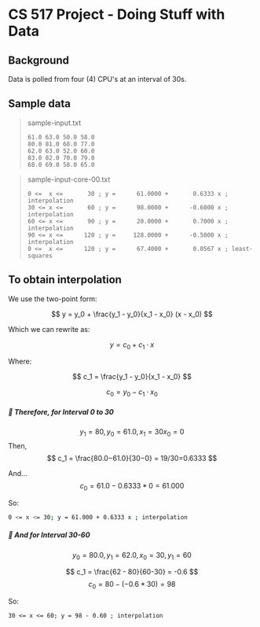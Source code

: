 # CS 517 Project - Doing Stuff with Data

## Background

Data is polled from four (4) CPU's at an interval of 30s. 

## Sample data

> sample-input.txt
> 
> ```
> 61.0 63.0 50.0 58.0
> 80.0 81.0 68.0 77.0
> 62.0 63.0 52.0 60.0
> 83.0 82.0 70.0 79.0
> 68.0 69.0 58.0 65.0
> ```

> sample-input-core-00.txt
> 
> ```
> 0 <=  x <=       30 ; y =      61.0000 +       0.6333 x ; interpolation
> 30 <= x <=       60 ; y =      98.0000 +      -0.6000 x ; interpolation
> 60 <= x <=       90 ; y =      20.0000 +       0.7000 x ; interpolation
> 90 <= x <=      120 ; y =     128.0000 +      -0.5000 x ; interpolation
> 0 <=  x <=      120 ; y =      67.4000 +       0.0567 x ; least-squares
> ```

## To obtain interpolation

We use the two-point form:

$$
y = y_0 + \frac{y_1 - y_0}{x_1 - x_0} (x - x_0)
$$

Which we can rewrite as:

$$
y = c_0 + c_1 \cdot x
$$

Where:

$$
c_1 = \frac{y_1 - y_0}{x_1 - x_0}
$$

$$
c_0 = y_0 - c_1 \cdot x_0
$$

##### 🔢 Therefore, for Interval 0 to 30
$$
y_1 = 80, y_0 = 61.0, x_1 = 30  x_0 = 0
$$
Then,
$$
c_1 = \frac{80.0−61.0}{30−0} = 19/30=0.6333 
$$

And...
$$
c_0 = 61.0 - 0.6333 * 0 = 61.000
$$


So:
```bash
0 <= x <= 30; y = 61.000 + 0.6333 x ; interpolation
```

##### 🔢 And for Interval 30-60
$$
y_0 = 80.0, y_1 = 62.0, x_0 = 30, y_1 = 60
$$

$$
c_1 = \frac{62 - 80}{60-30} = -0.6
$$
$$
c_0 = 80 - (-0.6 * 30) = 98
$$

So:
```
30 <= x <= 60; y = 98 - 0.60 ; interpolation
```

